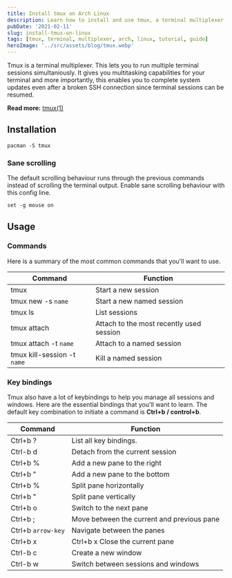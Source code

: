 ```yaml
---
title: Install tmux on Arch Linux
description: Learn how to install and use tmux, a terminal multiplexer that enables multiple terminal sessions, multitasking capabilities, and persistent SSH sessions.
pubDate: '2021-02-11'
slug: install-tmux-on-linux
tags: [tmux, terminal, multiplexer, arch, linux, tutorial, guide]
heroImage: '../src/assets/blog/tmux.webp'
---
```


Tmux is a terminal multiplexer. This lets you to run multiple terminal sessions simultaniously. It gives you multitasking capabilities for your terminal and more importantly, this enables you to complete system updates even after a broken SSH connection since terminal sessions can be resumed.

<!--truncate-->

**Read more:** [tmux(1)](https://man7.org/linux/man-pages/man1/tmux.1.html)

## Installation

```shell
pacman -S tmux
```

### Sane scrolling

The default scrolling behaviour runs through the previous commands instead of scrolling the terminal output. Enable sane scrolling behaviour with this config line.

```title="~/.config/tmux/tmux.conf"
set -g mouse on
```

## Usage

### Commands

Here is a summary of the most common commands that you'll want to use.

| Command                     | Function                                 |
| --------------------------- | ---------------------------------------- |
| tmux                        | Start a new session                      |
| tmux new -s `name`          | Start a new named session                |
| tmux ls                     | List sessions                            |
| tmux attach                 | Attach to the most recently used session |
| tmux attach -t `name`       | Attach to a named session                |
| tmux kill-session -t `name` | Kill a named session                     |

### Key bindings

Tmux also have a lot of keybindings to help you manage all sessions and windows. Here are the essential bindings that you'll want to learn. The default key combination to initiate a command is **Ctrl+b / control+b**.

| Command            | Function                                   |
| ------------------ | ------------------------------------------ |
| Ctrl+b ?           | List all key bindings.                     |
| Ctrl-b d           | Detach from the current session            |
| Ctrl+b %           | Add a new pane to the right                |
| Ctrl+b "           | Add a new pane to the bottom               |
| Ctrl+b %           | Split pane horizontally                    |
| Ctrl+b "           | Split pane vertically                      |
| Ctrl+b o           | Switch to the next pane                    |
| Ctrl+b ;           | Move between the current and previous pane |
| Ctrl+b `arrow-key` | Navigate between the panes                 |
| Ctrl+b x           | Ctrl+b x Close the current pane            |
| Ctrl-b c           | Create a new window                        |
| Ctrl-b w           | Switch between sessions and windows        |
